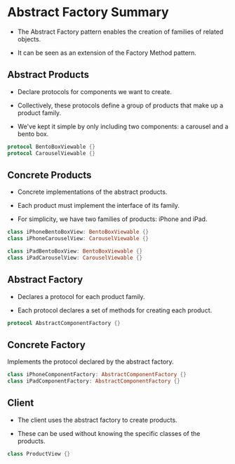 # Abstract Factory Summary

- The Abstract Factory pattern enables the creation of families of related objects.

- It can be seen as an extension of the Factory Method pattern.

## Abstract Products

- Declare protocols for components we want to create.

- Collectively, these protocols define a group of products that make up a product family.

- We've kept it simple by only including two components: a carousel and a bento box.

```swift
protocol BentoBoxViewable {}
protocol CarouselViewable {}
```

## Concrete Products

- Concrete implementations of the abstract products.

- Each product must implement the interface of its family.

- For simplicity, we have two families of products: iPhone and iPad.

```swift
class iPhoneBentoBoxView: BentoBoxViewable {}
class iPhoneCarouselView: CarouselViewable {}

class iPadBentoBoxView: BentoBoxViewable {}
class iPadCarouselView: CarouselViewable {}
```

## Abstract Factory

- Declares a protocol for each product family.

- Each protocol declares a set of methods for creating each product.

```swift
protocol AbstractComponentFactory {}
```

## Concrete Factory

Implements the protocol declared by the abstract factory.

```swift
class iPhoneComponentFactory: AbstractComponentFactory {}
class iPadComponentFactory: AbstractComponentFactory {}
```

## Client

- The client uses the abstract factory to create products.

- These can be used without knowing the specific classes of the products.

```swift
class ProductView {}
```
